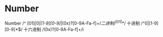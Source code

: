 # Number
Number /^ [01]*|0|[1-9][0-9]*|(0x)?[0-9A-Fa-f]+$/
二进制 /^[01]*$/
十进制 /^0|[1-9][0-9]*$/
十六进制 /(0x)?[0-9A-Fa-f]+/i